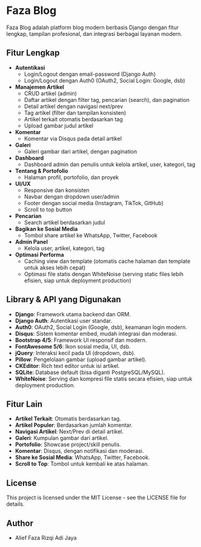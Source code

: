 # Faza Blog

Faza Blog adalah platform blog modern berbasis Django dengan fitur lengkap, tampilan profesional, dan integrasi berbagai layanan modern.

## Fitur Lengkap
- **Autentikasi**
  - Login/Logout dengan email-password (Django Auth)
  - Login/Logout dengan Auth0 (OAuth2, Social Login: Google, dsb)
- **Manajemen Artikel**
  - CRUD artikel (admin)
  - Daftar artikel dengan filter tag, pencarian (search), dan pagination
  - Detail artikel dengan navigasi next/prev
  - Tag artikel (filter dan tampilan konsisten)
  - Artikel terkait otomatis berdasarkan tag
  - Upload gambar judul artikel
- **Komentar**
  - Komentar via Disqus pada detail artikel
- **Galeri**
  - Galeri gambar dari artikel, dengan pagination
- **Dashboard**
  - Dashboard admin dan penulis untuk kelola artikel, user, kategori, tag
- **Tentang & Portofolio**
  - Halaman profil, portofolio, dan proyek
- **UI/UX**
  - Responsive dan konsisten
  - Navbar dengan dropdown user/admin
  - Footer dengan social media (Instagram, TikTok, GitHub)
  - Scroll to top button
- **Pencarian**
  - Search artikel berdasarkan judul
- **Bagikan ke Sosial Media**
  - Tombol share artikel ke WhatsApp, Twitter, Facebook
- **Admin Panel**
  - Kelola user, artikel, kategori, tag
- **Optimasi Performa**
  - Caching view dan template (otomatis cache halaman dan template untuk akses lebih cepat)
  - Optimasi file statis dengan WhiteNoise (serving static files lebih efisien, siap untuk deployment production)

## Library & API yang Digunakan
- **Django**: Framework utama backend dan ORM.
- **Django Auth**: Autentikasi user standar.
- **Auth0**: OAuth2, Social Login (Google, dsb), keamanan login modern.
- **Disqus**: Sistem komentar embed, mudah integrasi dan moderasi.
- **Bootstrap 4/5**: Framework UI responsif dan modern.
- **FontAwesome 5/6**: Ikon sosial media, UI, dsb.
- **jQuery**: Interaksi kecil pada UI (dropdown, dsb).
- **Pillow**: Pengelolaan gambar (upload gambar artikel).
- **CKEditor**: Rich text editor untuk isi artikel.
- **SQLite**: Database default (bisa diganti PostgreSQL/MySQL).
- **WhiteNoise**: Serving dan kompresi file statis secara efisien, siap untuk deployment production.

## Fitur Lain
- **Artikel Terkait**: Otomatis berdasarkan tag.
- **Artikel Populer**: Berdasarkan jumlah komentar.
- **Navigasi Artikel**: Next/Prev di detail artikel.
- **Galeri**: Kumpulan gambar dari artikel.
- **Portofolio**: Showcase project/skill penulis.
- **Komentar**: Disqus, dengan notifikasi dan moderasi.
- **Share ke Sosial Media**: WhatsApp, Twitter, Facebook.
- **Scroll to Top**: Tombol untuk kembali ke atas halaman.

## License

This project is licensed under the MIT License - see the LICENSE file for details.

## Author

- Alief Faza Rizqi Adi Jaya
